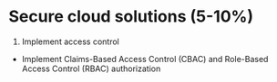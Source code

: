 # Secure cloud solutions (5-10%)

1. Implement access control

  * Implement Claims-Based Access Control (CBAC) and Role-Based Access Control (RBAC) authorization